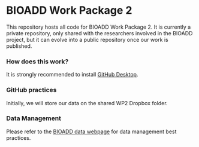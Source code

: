 # BIOADD Work Package 2

This repository hosts all code for BIOADD Work Package 2. It is currently a private repository, only shared with the researchers involved in the BIOADD project, but it can evolve into a public repository once our work is published.

### How does this work?

It is strongly recommended to install [GitHub Desktop](https://desktop.github.com). 

### GitHub practices

Initially, we will store our data on the shared WP2 Dropbox folder. 

### Data Management

Please refer to the [BIOADD data webpage](https://el-chinosauro.github.io/bioadd-wp2-github/) for data management best practices.
